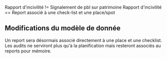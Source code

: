 

Rapport d'incivilité != Signalement de pbl sur patrimoine 
Rapport d'incivilité == Report associé à une check-list et une place/spot

## Modifications du modèle de donnée
Un report sera désormais associé directement à une place et une checklist. Les audits ne serviront plus qu'à la planification mais resteront associés au reports pour mémoire.